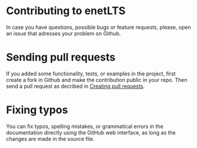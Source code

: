 # Contributing to enetLTS
In case you have questions, possible bugs or feature requests, please, open an issue that adresses your problem on Github.

# Sending pull requests
If you added some functionality, tests, or examples in the project, first create a fork in Github and make the contribution public in your repo. 
Then send a pull request as decribed in [Creating pull requests](https://docs.github.com/en/github/collaborating-with-issues-and-pull-requests/creating-a-pull-request).

# Fixing typos
You can fix typos, spelling mistakes, or grammatical errors in the documentation directly using the GitHub web interface, as long as the changes are made in the source file.
